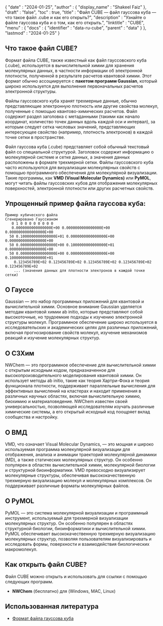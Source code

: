 {
  "date" : "2024-01-25",
  "author" : {
    "display_name" : "Shakeel Faiz"
  },
  "draft" : "false",
  "toc" : true,
  "title" : "Файл CUBE — файл гауссова куба — что такое файл .cube и как его открыть?",
  "description" : "Узнайте о файле гауссова куба и о том, как его открыть.",
  "linktitle" : "CUBE",
  "menu" : {
    "docs" : {
      "identifier" : "data-ru-cube",
      "parent" : "data"
    }
  },
  "lastmod" : "2024-01-25"
}

## Что такое файл CUBE?

Формат файла CUBE, также известный как файл гауссовского куба (.cube), используется в вычислительной химии для хранения молекулярных данных, в частности информации об электронной плотности, полученной в результате расчетов квантовой химии. Этот формат обычно ассоциируется с **пакетом программ Gaussian**, который широко используется для выполнения первоначальных расчетов электронной структуры.

Файлы гауссовского куба хранят трехмерные данные, обычно представляющие электронную плотность или другие свойства молекул, полученные с помощью квантово-химических расчетов. Файл содержит раздел заголовка с метаданными (такими как начало координат, количество точек данных вдоль каждой оси и интервал), за которым следует сетка числовых значений, представляющих интересующее свойство (например, плотность электронов) в каждой точке сетки в пространстве.

Файл гауссова куба (.cube) представляет собой обычный текстовый файл со специальной структурой. Заголовок содержит информацию о молекулярной системе и сетке данных, а значения данных расположены в формате трехмерной сетки. Файлы гауссовского куба часто используются для визуализации молекулярных свойств с помощью программного обеспечения для молекулярной визуализации. Такие программы, как **VMD (Visual Molecular Dynamics)** или **PyMOL**, могут читать файлы гауссовских кубов для отображения молекулярных поверхностей, электронной плотности или других расчетных свойств.

## Упрощенный пример файла гауссова куба:

```
Пример кубического файла
Сгенерировано Гауссианом
   0 1 0 0 0 0 0 0 0 0
   0.0000000000000000E+00 0.0000000000000000E+00 0.0000000000000000E+00
  50 0.1000000000000000E+01 0.0000000000000000E+00 0.0000000000000000E+00
  50 0.0000000000000000E+00 0.1000000000000000E+01 0.0000000000000000E+00
  50 0.0000000000000000E+00 0.0000000000000000E+00 0.1000000000000000E+01
    0.123456789E+02 0.123456789E+02 0.123456789E+02 0.123456789E+02 0.123456789E+02
    ... (значения данных для плотности электронов в каждой точке сетки)
```

## О Гауссе

Gaussian — это набор программных приложений для квантовой и вычислительной химии. Основное внимание Gaussian уделяется методам квантовой химии ab initio, которые представляют собой высокоточные, но трудоемкие подходы к изучению электронной структуры молекул. Программное обеспечение широко используется в исследовательских и академических целях для различных приложений, включая прогнозирование свойств молекул, изучение механизмов реакций и изучение молекулярных структур.

## О СЗХим

NWChem — это программное обеспечение для вычислительной химии с открытым исходным кодом, предназначенное для высокопроизводительного моделирования квантовой химии. Он использует методы ab initio, такие как теория Хартри-Фока и теория функционала плотности, поддерживает параллельные вычисления для эффективных вычислений на кластерах и находит применения в различных научных областях, включая вычислительную химию, биохимию и материаловедение. NWChem известен своей универсальностью, позволяющей исследователям изучать различные химические системы, а его открытый исходный код поощряет вклад сообщества и настройку.

## О ВМД

VMD, что означает Visual Molecular Dynamics, — это мощная и широко используемая программа молекулярной визуализации для отображения, анализа и анимации траекторий молекулярной динамики (MD), а также статических молекулярных структур. Он особенно популярен в областях вычислительной химии, молекулярной биологии и структурной биоинформатики. VMD превосходно визуализирует молекулярные структуры, обеспечивая высококачественную трехмерную визуализацию молекул и молекулярных комплексов. Он поддерживает различные форматы молекулярных файлов.

## О PyMOL

PyMOL — это система молекулярной визуализации и программный инструмент, используемый для трехмерной визуализации молекулярных структур. Он особенно популярен в областях структурной биологии, биоинформатики и вычислительной химии. PyMOL обеспечивает высококачественную трехмерную визуализацию молекулярных структур, позволяя пользователям визуализировать и исследовать формы, поверхности и взаимодействия биологических макромолекул.

## Как открыть файл CUBE?

Файл CUBE можно открыть и использовать для ссылки с помощью следующих программ.

- **NWChem** (бесплатно) для (Windows, MAC, Linux)

## Использованная литература
* [Формат файла гауссова куба](https://paulbourke.net/dataformats/cube/)
